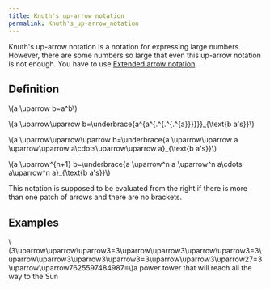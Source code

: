 ```yaml
---
title: Knuth's up-arrow notation
permalink: Knuth's_up-arrow_notation
---
```












Knuth's up-arrow notation is a notation for expressing large numbers.
However, there are some numbers so large that even this up-arrow
notation is not enough. You have to use [Extended arrow
notation](Extended_arrow_notation "Extended arrow notation").

## Definition

\\(a \\uparrow b=a^b\\)

\\(a \\uparrow\\uparrow b=\\underbrace{a^{a^{.^{.^{.^{a}}}}}}\_{\\text{b
a's}}\\)

\\(a \\uparrow\\uparrow\\uparrow b=\\underbrace{a \\uparrow\\uparrow a
\\uparrow\\uparrow a\\cdots\\uparrow\\uparrow a}\_{\\text{b a's}}\\)

\\(a \\uparrow^{n+1} b=\\underbrace{a \\uparrow^n a \\uparrow^n a\\cdots
a\\uparrow^n a}\_{\\text{b a's}}\\)

This notation is supposed to be evaluated from the right if there is
more than one patch of arrows and there are no brackets.

## Examples

\\(3\\uparrow\\uparrow\\uparrow3=3\\uparrow\\uparrow3\\uparrow\\uparrow3=3\\uparrow\\uparrow3\\uparrow3\\uparrow3=3\\uparrow\\uparrow3\\uparrow27=3\\uparrow\\uparrow7625597484987=\\)a
power tower that will reach all the way to the Sun



